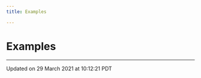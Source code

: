 ```yaml
---
title: Examples

---
```


# Examples







-------------------------------

Updated on 29 March 2021 at 10:12:21 PDT
